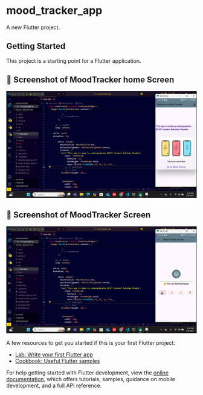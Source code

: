 # mood_tracker_app

A new Flutter project.

## Getting Started

This project is a starting point for a Flutter application.

## :camera_flash: Screenshot of MoodTracker home Screen

![image alt](https://github.com/Sakshamkhadka7/Mood-Tracker-App/blob/e7a07a17695fa94fc67559ffcea654500b379050/MoodTrackerScreen.png)

## :camera_flash: Screenshot of MoodTracker Screen

![image alt](https://github.com/Sakshamkhadka7/Mood-Tracker-App/blob/0cd077160eba00e713262b6ad72c612395bdac81/MoodTrackerHome.png)


A few resources to get you started if this is your first Flutter project:

- [Lab: Write your first Flutter app](https://docs.flutter.dev/get-started/codelab)
- [Cookbook: Useful Flutter samples](https://docs.flutter.dev/cookbook)

For help getting started with Flutter development, view the
[online documentation](https://docs.flutter.dev/), which offers tutorials,
samples, guidance on mobile development, and a full API reference.

